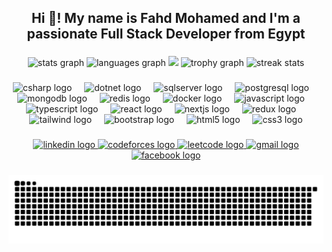 <h2 align="center">Hi 👋! My name is Fahd Mohamed and I'm a passionate Full Stack Developer from Egypt</h2>

###

<div align="center">
  <img src="https://github-readme-stats.vercel.app/api?username=fahdmohamed18&hide_title=false&hide_rank=false&show_icons=true&count_private=true&disable_animations=false&theme=dracula&locale=en&hide_border=true&custom_title=My%20Status" height="150" alt="stats graph"/>
  <img src="https://github-readme-stats.vercel.app/api/top-langs?username=fahdmohamed18&locale=en&hide_title=false&layout=compact&card_width=320&langs_count=6&theme=dracula&hide_border=true" height="150" alt="languages graph" />
  <img height="148" src="https://media.giphy.com/media/v1.Y2lkPTc5MGI3NjExZjJjc2hsdXdydnlheGVnNjk5d3hxZ2UwNnU4NGd1eWZkY3lvczIyeiZlcD12MV9pbnRlcm5hbF9naWZfYnlfaWQmY3Q9Zw/Dh5q0sShxgp13DwrvG/giphy.gif" />
  <img src="https://github-profile-trophy.vercel.app?username=fahdmohamed18&theme=dracula&no-frame=true&no-bg=true&title=-Issues" height="150" alt="trophy graph"/>
  <img src="https://github-readme-streak-stats.herokuapp.com?user=fahdmohamed18&theme=dracula&hide_border=true" height="150" alt="streak stats"/>
</div>

###

<div align="center">
  <img src="https://cdn.jsdelivr.net/gh/devicons/devicon/icons/csharp/csharp-original.svg" height="40" alt="csharp logo" />
  <img width="12" />
  <img src="https://cdn.jsdelivr.net/gh/devicons/devicon/icons/dotnetcore/dotnetcore-original.svg" height="40" alt="dotnet logo" />
  <img width="12" />
  <img src="https://cdn.jsdelivr.net/gh/devicons/devicon/icons/microsoftsqlserver/microsoftsqlserver-plain.svg" height="40" alt="sqlserver logo" />
  <img width="12" />
  <img src="https://skillicons.dev/icons?i=postgres" height="40" alt="postgresql logo" />
  <img width="12" />
  <img src="https://cdn.jsdelivr.net/gh/devicons/devicon/icons/mongodb/mongodb-original.svg" height="40" alt="mongodb logo" />
  <img width="12" />
  <img src="https://cdn.jsdelivr.net/gh/devicons/devicon/icons/redis/redis-original.svg" height="40" alt="redis logo" />
  <img width="12" />
  <img src="https://skillicons.dev/icons?i=docker" height="40" alt="docker logo" />
  <img width="12" />
  <img src="https://cdn.jsdelivr.net/gh/devicons/devicon/icons/javascript/javascript-original.svg" height="40" alt="javascript logo" />
  <img width="12" />
  <img src="https://cdn.jsdelivr.net/gh/devicons/devicon/icons/typescript/typescript-original.svg" height="40" alt="typescript logo" />
  <img width="12" />
  <img src="https://cdn.jsdelivr.net/gh/devicons/devicon/icons/react/react-original.svg" height="40" alt="react logo" />
  <img width="12" />
  <img src="https://cdn.jsdelivr.net/gh/devicons/devicon/icons/nextjs/nextjs-original.svg" height="40" alt="nextjs logo" />
  <img width="12" />
  <img src="https://cdn.jsdelivr.net/gh/devicons/devicon/icons/redux/redux-original.svg" height="40" alt="redux logo" />
  <img width="12" />
  <img src="https://cdn.jsdelivr.net/gh/devicons/devicon/icons/tailwindcss/tailwindcss-original.svg" height="40" alt="tailwind logo" />
  <img width="12" />
  <img src="https://cdn.jsdelivr.net/gh/devicons/devicon/icons/bootstrap/bootstrap-original.svg" height="40" alt="bootstrap logo" />
  <img width="12" />
  <img src="https://cdn.jsdelivr.net/gh/devicons/devicon/icons/html5/html5-original.svg" height="40" alt="html5 logo" />
  <img width="12" />
  <img src="https://cdn.jsdelivr.net/gh/devicons/devicon/icons/css3/css3-original.svg" height="40" alt="css3 logo" />
</div>

###

<div align="center">
  <a href="https://www.linkedin.com/in/fahd-mohamed-mahmoud" target="_blank">
    <img src="https://img.shields.io/static/v1?message=LinkedIn&logo=linkedin&label=&color=0077B5&logoColor=white&style=flat" height="35" alt="linkedin logo" />
  </a>
  <a href="https://codeforces.com/profile/Fahood" target="_blank">
    <img src="https://img.shields.io/static/v1?message=CodeForces&logo=codeforces&label=&color=1C97D3&logoColor=white&style=flat" height="35" alt="codeforces logo" />
  </a>
  <a href="https://leetcode.com/u/fahdmohamed18/" target="_blank">
    <img src="https://img.shields.io/static/v1?message=LeetCode&logo=leetcode&label=&color=5C5C5C&style=flat" height="35" alt="leetcode logo" />
  </a>
  <a href="mailto:fm1823@fayoum.edu.eg" target="_blank">
    <img src="https://img.shields.io/static/v1?message=Gmail&logo=gmail&label=&color=D14836&logoColor=white&style=flat" height="35" alt="gmail logo" />
  </a>
  <a href="https://www.facebook.com/fahdkholy66" target="_blank">
    <img src="https://img.shields.io/static/v1?message=Facebook&logo=facebook&label=&color=1877F2&logoColor=white&style=flat" height="35" alt="facebook logo" />
  </a>
</div>

###

<div align="center">
  <img src="https://raw.githubusercontent.com/fahdmohamed18/FahdMohamed/output/snake.svg" alt="Snake animation" />
  
</div>